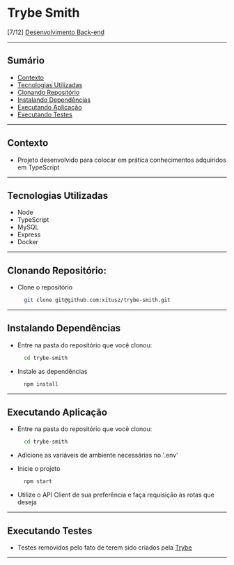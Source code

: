 # Trybe Smith
[7/12] [Desenvolvimento Back-end](https://github.com/xitusz/Trybe/tree/main/03_Desenvolvimento-Back-end)

---

## Sumário

- [Contexto](#contexto)
- [Tecnologias Utilizadas](#tecnologias-utilizadas)
- [Clonando Repositório](#clonando-repositório)
- [Instalando Dependências](#instalando-dependências)
- [Executando Aplicação](#executando-aplicação)
- [Executando Testes](#executando-testes)

---

## Contexto

* Projeto desenvolvido para colocar em prática conhecimentos adquiridos em TypeScript

---

## Tecnologias Utilizadas

* Node
* TypeScript
* MySQL
* Express
* Docker

---

## Clonando Repositório:

* Clone o repositório
  ```sh
    git clone git@github.com:xitusz/trybe-smith.git
  ```

---

## Instalando Dependências

* Entre na pasta do repositório que você clonou:
  ```sh
    cd trybe-smith
  ```

* Instale as dependências
  ```sh
    npm install
  ```

---

## Executando Aplicação

* Entre na pasta do repositório que você clonou:
  ```sh
    cd trybe-smith
  ```

* Adicione as variáveis de ambiente necessárias no '.env'

* Inicie o projeto
  ```sh
    npm start
  ```

* Utilize o API Client de sua preferência e faça requisição às rotas que deseja

---

## Executando Testes

* Testes removidos pelo fato de terem sido criados pela [Trybe](https://www.betrybe.com/)

---
